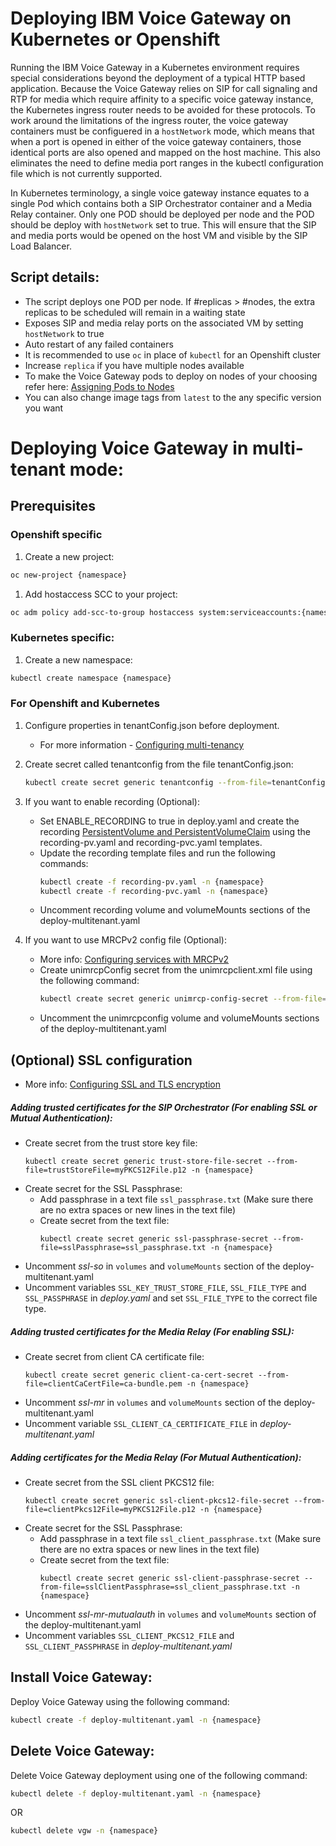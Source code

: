 # Deploying IBM Voice Gateway on Kubernetes or Openshift
Running the IBM Voice Gateway in a Kubernetes environment requires special considerations beyond the deployment of a typical HTTP based application. Because the Voice Gateway relies on SIP for call signaling and RTP for media which require affinity to a specific voice gateway instance, the Kubernetes ingress router needs to be avoided for these protocols. To work around the limitations of the ingress router, the voice gateway containers must be configuered in a `hostNetwork` mode, which means that when a port is opened in either of the voice gateway containers, those identical ports are also opened and mapped on the host machine. This also eliminates the need to define media port ranges in the kubectl configuration file which is not currently supported.

In Kubernetes terminology, a single voice gateway instance equates to a single Pod which contains both a SIP Orchestrator container and a Media Relay container. Only one POD should be deployed per node and the POD should be deploy with `hostNetwork` set to true. This will ensure that the SIP and media ports would be opened on the host VM and visible by the SIP Load Balancer.  

## Script details:

* The script deploys one POD per node. If #replicas > #nodes, the extra replicas to be scheduled will remain in a waiting state
* Exposes SIP and media relay ports on the associated VM by setting `hostNetwork` to true
* Auto restart of any failed containers
* It is recommended to use `oc` in place of `kubectl` for an Openshift cluster
* Increase `replica` if you have multiple nodes available
* To make the Voice Gateway pods to deploy on nodes of your choosing refer here: [Assigning Pods to Nodes](https://kubernetes.io/docs/concepts/scheduling-eviction/assign-pod-node/)
* You can also change image tags from `latest` to the any specific version you want

# Deploying Voice Gateway in multi-tenant mode:

## Prerequisites

### Openshift specific

1) Create a new project:
  ```bash
  oc new-project {namespace}
  ```

1) Add hostaccess SCC to your project:
  ```bash
  oc adm policy add-scc-to-group hostaccess system:serviceaccounts:{namespace}
  ```

### Kubernetes specific:

1) Create a new namespace:
  ```bash
  kubectl create namespace {namespace}
  ``` 

### For Openshift and Kubernetes
 
1) Configure properties in tenantConfig.json before deployment. 
   - For more information - [Configuring multi-tenancy](https://www.ibm.com/support/knowledgecenter/SS4U29/multitenancy.html)

1) Create secret called tenantconfig from the file tenantConfig.json:
   ```bash
   kubectl create secret generic tenantconfig --from-file=tenantConfig=tenantConfig.json -n {namespace}
   ```

1) If you want to enable recording (Optional): 
   - Set ENABLE_RECORDING to true in deploy.yaml and create the recording [PersistentVolume and PersistentVolumeClaim](https://kubernetes.io/docs/concepts/storage/persistent-volumes/) using the recording-pv.yaml and recording-pvc.yaml templates.
   - Update the recording template files  and run the following commands: 
     ```bash
     kubectl create -f recording-pv.yaml -n {namespace}
     kubectl create -f recording-pvc.yaml -n {namespace}
     ```
   - Uncomment recording volume and volumeMounts sections of the deploy-multitenant.yaml

1) If you want to use MRCPv2 config file (Optional):
   - More info: [Configuring services with MRCPv2](https://www.ibm.com/support/knowledgecenter/SS4U29/MRCP.html)
   - Create unimrcpConfig secret from the unimrcpclient.xml file using the following command: 
     ```bash
     kubectl create secret generic unimrcp-config-secret --from-file=unimrcpConfig=unimrcpclient.xml -n {namespace}
     ```
   - Uncomment the unimrcpconfig volume and volumeMounts sections of the deploy-multitenant.yaml 
  
## (Optional) SSL configuration
- More info: [Configuring SSL and TLS encryption](https://www.ibm.com/support/knowledgecenter/SS4U29/security.html#configuring-ssl-and-tls-encryption)

##### Adding trusted certificates for the SIP Orchestrator (For enabling SSL or Mutual Authentication):
- Create secret from the trust store key file:
  ```
  kubectl create secret generic trust-store-file-secret --from-file=trustStoreFile=myPKCS12File.p12 -n {namespace}
  ```
- Create secret for the SSL Passphrase:
  - Add passphrase in a text file `ssl_passphrase.txt` (Make sure there are no extra spaces or new lines in the text file)
  - Create secret from the text file:
    ```
    kubectl create secret generic ssl-passphrase-secret --from-file=sslPassphrase=ssl_passphrase.txt -n {namespace}
    ```
- Uncomment *ssl-so* in `volumes` and `volumeMounts` section of the deploy-multitenant.yaml
- Uncomment variables `SSL_KEY_TRUST_STORE_FILE`, `SSL_FILE_TYPE` and `SSL_PASSPHRASE` in *deploy.yaml* and set `SSL_FILE_TYPE` to the correct file type.

##### Adding trusted certificates for the Media Relay (For enabling SSL):
- Create secret from client CA certificate file:
  ```
  kubectl create secret generic client-ca-cert-secret --from-file=clientCaCertFile=ca-bundle.pem -n {namespace}
  ```
- Uncomment *ssl-mr* in `volumes` and `volumeMounts` section of the deploy-multitenant.yaml
- Uncomment variable `SSL_CLIENT_CA_CERTIFICATE_FILE` in *deploy-multitenant.yaml* 

##### Adding certificates for the Media Relay (For Mutual Authentication):
- Create secret from the SSL client PKCS12 file:
  ```
  kubectl create secret generic ssl-client-pkcs12-file-secret --from-file=clientPkcs12File=myPKCS12File.p12 -n {namespace}
  ```
- Create secret for the SSL Passphrase:
  - Add passphrase in a text file `ssl_client_passphrase.txt` (Make sure there are no extra spaces or new lines in the text file)
  - Create secret from the text file:
    ```
    kubectl create secret generic ssl-client-passphrase-secret --from-file=sslClientPassphrase=ssl_client_passphrase.txt -n {namespace}
    ```
- Uncomment *ssl-mr-mutualauth* in `volumes` and `volumeMounts` section of the deploy-multitenant.yaml
- Uncomment variables `SSL_CLIENT_PKCS12_FILE` and `SSL_CLIENT_PASSPHRASE` in *deploy-multitenant.yaml*


## Install Voice Gateway:

Deploy Voice Gateway using the following command:  
```bash
kubectl create -f deploy-multitenant.yaml -n {namespace}
```
## Delete Voice Gateway:

Delete Voice Gateway deployment using one of the following command:  
```bash
kubectl delete -f deploy-multitenant.yaml -n {namespace}
```
OR
```bash
kubectl delete vgw -n {namespace}
```
